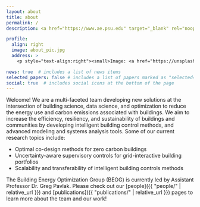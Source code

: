 ```yaml
---
layout: about
title: about
permalink: /
description: <a href="https://www.ae.psu.edu" target="_blank" rel="noopener noreferrer">@ The Pennsylvania State University – Department of Architectural Engineering</a>

profile:
  align: right
  image: about_pic.jpg
  address: >
    <p style="text-align:right"><small>Image: <a href="https://unsplash.com/@joelfilip" target="blank" rel="noopener noreferrer">@joelfilip</a> via Unsplash.</small></p>

news: true  # includes a list of news items
selected_papers: false # includes a list of papers marked as "selected={true}"
social: true  # includes social icons at the bottom of the page
---
```


Welcome! We are a multi-faceted team developing new solutions at the intersection of building science, data science, and optimization to reduce the energy use and carbon emissions associated with buildings. We aim to increase the efficiency, resiliency, and sustainability of buildings and communities by developing intelligent building control methods, and advanced modeling and systems analysis tools. Some of our current research topics include:

- Optimal co-design methods for zero carbon buildings
- Uncertainty-aware supervisory controls for grid-interactive building portfolios
- Scalability and transferability of intelligent building controls methods

The Building Energy Optimization Group (BEOG) is currently led by Assistant Professor Dr. Greg Pavlak. Please check out our [people]({{ "people/" | relative_url }}) and  [publications]({{ "publications/" | relative_url }}) pages to learn more about the team and our work!
